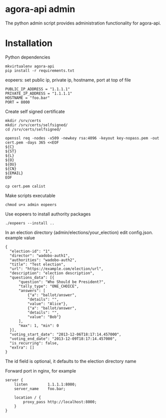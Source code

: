 agora-api admin
===============
The python admin script provides administration functionality for agora-api.

Installation
============

Python dependencies

    mkvirtualenv agora-api
    pip install -r requirements.txt

eopeers: set public ip, private ip, hostname, port at top of file

    PUBLIC_IP_ADDRESS = "1.1.1.1"
    PRIVATE_IP_ADDRESS = "1.1.1.1"
    HOSTNAME = "foo.bar"
    PORT = 8000

Create self signed certificate

    mkdir /srv/certs
    mkdir /srv/certs/selfsigned/
    cd /srv/certs/selfsigned/

    openssl req -nodes -x509 -newkey rsa:4096 -keyout key-nopass.pem -out cert.pem -days 365 <<EOF
    ${C}
    ${ST}
    ${L}
    ${O}
    ${OU}
    ${CN}
    ${EMAIL}
    EOF

    cp cert.pem calist

Make scripts executable

    chmod u+x admin eopeers

Use eopeers to install authority packages

    ./eopeers --install ..

In an election directory (admin/elections/your_election) edit config.json. example value

    {
      "election-id": "1",
      "director": "wadobo-auth1",
      "authorities": "wadobo-auth2",
      "title": "Test election",
      "url": "https://example.com/election/url",
      "description": "election description",
      "questions_data": [{
          "question": "Who Should be President?",
          "tally_type": "ONE_CHOICE",
          "answers": [
              {"a": "ballot/answer",
              "details": "",
              "value": "Alice"},
              {"a": "ballot/answer",
              "details": "",
              "value": "Bob"}
          ],
          "max": 1, "min": 0
      }],
      "voting_start_date": "2013-12-06T18:17:14.457000",
      "voting_end_date": "2013-12-09T18:17:14.457000",
      "is_recurring": false,
      "extra": []
    }

The id field is optional, it defaults to the election directory name

Forward port in nginx, for example

    server {
        listen         1.1.1.1:8000;
        server_name    foo.bar;

        location / {
            proxy_pass http://localhost:8000;
        }
    }
